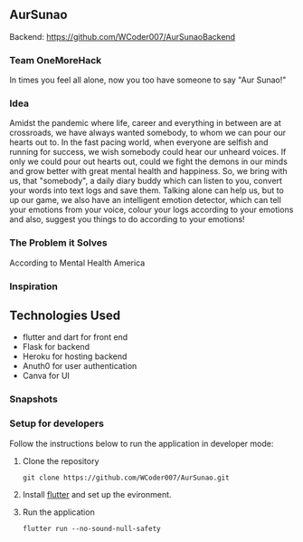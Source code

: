 ## AurSunao
Backend: https://github.com/WCoder007/AurSunaoBackend
### Team OneMoreHack
 In times you feel all alone, now you too have someone to say "Aur Sunao!"

### Idea

Amidst the pandemic where life, career and everything in between are at crossroads, we have always wanted somebody, to whom we can pour our hearts out to. In the fast pacing world, when everyone are selfish and running for success, we wish somebody could hear our unheard voices. If only we could pour out hearts out, could we fight the demons in our minds and grow better with great mental health and happiness. So, we bring with us, that "somebody", a daily diary buddy which can listen to you, convert your words into text logs and save them. Talking alone can help us, but to up our game, we also have an intelligent emotion detector, which can tell your emotions from your voice, colour your logs according to your emotions and also, suggest you things to do according to your emotions!

### The Problem it Solves

According to Mental Health America

### Inspiration

## Technologies Used
* flutter and dart for front end
* Flask for backend  
* Heroku for hosting backend
* Anuth0 for user authentication
* Canva for UI

### Snapshots

### Setup for developers
Follow the instructions below to run the application in developer mode:
1. Clone the repository

    `git clone https://github.com/WCoder007/AurSunao.git`
2. Install [flutter](https://flutter.dev) and set up the evironment.
3. Run the application

    `flutter run --no-sound-null-safety`
